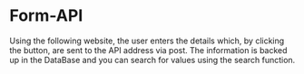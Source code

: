 # Form-API
Using the following website, the user enters the details which, by clicking the button, are sent to the API address via post.  The information is backed up in the DataBase and you can search for values using the search function.
